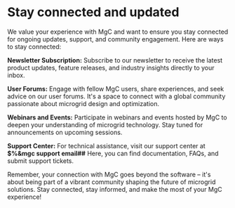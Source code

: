 # Stay connected and updated

We value your experience with MgC and want to ensure you stay connected for ongoing updates, support, and community engagement. Here are ways to stay connected:

**Newsletter Subscription:** Subscribe to our newsletter to receive the latest product updates, feature releases, and industry insights directly to your inbox.

**User Forums:** Engage with fellow MgC users, share experiences, and seek advice on our user forums. It's a space to connect with a global community passionate about microgrid design and optimization.

**Webinars and Events:** Participate in webinars and events hosted by MgC to deepen your understanding of microgrid technology. Stay tuned for announcements on upcoming sessions.

**Support Center:** For technical assistance, visit our support center at **$%\&mgc support email##** Here, you can find documentation, FAQs, and submit support tickets.



Remember, your connection with MgC goes beyond the software – it's about being part of a vibrant community shaping the future of microgrid solutions. Stay connected, stay informed, and make the most of your MgC experience!

